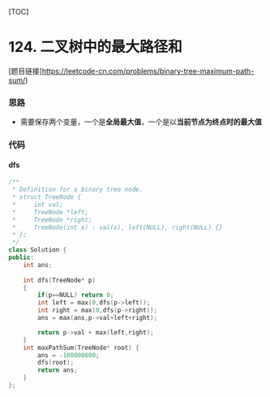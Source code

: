 [TOC]
# 124. 二叉树中的最大路径和
[题目链接]https://leetcode-cn.com/problems/binary-tree-maximum-path-sum/)

### 思路
* 需要保存两个变量，一个是**全局最大值**，一个是以**当前节点为终点时的最大值**



### 代码

#### dfs



```cpp
/**
 * Definition for a binary tree node.
 * struct TreeNode {
 *     int val;
 *     TreeNode *left;
 *     TreeNode *right;
 *     TreeNode(int x) : val(x), left(NULL), right(NULL) {}
 * };
 */
class Solution {
public:
    int ans;
    
    int dfs(TreeNode* p)
    {
        if(p==NULL) return 0;
        int left = max(0,dfs(p->left));
        int right = max(0,dfs(p->right));
        ans = max(ans,p->val+left+right);

        return p->val + max(left,right);
    }
    int maxPathSum(TreeNode* root) {
        ans = -100000000;
        dfs(root);
        return ans;
    }
};
```

